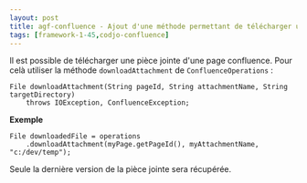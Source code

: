 ```yaml
---
layout: post
title: agf-confluence - Ajout d'une méthode permettant de télécharger une pièce jointe.
tags: [framework-1-45,codjo-confluence]
---
```

Il est possible de télécharger une pièce jointe d'une page confluence. Pour celà utiliser la méthode ```downloadAttachment``` de ```ConfluenceOperations``` :
```
File downloadAttachment(String pageId, String attachmentName, String targetDirectory)
    throws IOException, ConfluenceException;
```

**Exemple**
```
File downloadedFile = operations
    .downloadAttachment(myPage.getPageId(), myAttachmentName, "c:/dev/temp");
```

Seule la dernière version de la pièce jointe sera récupérée.